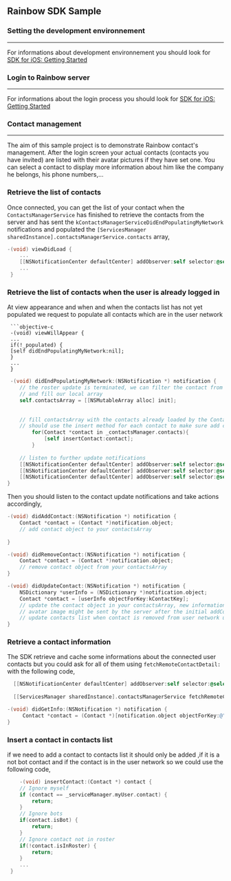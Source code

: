 ## Rainbow SDK Sample

### Setting the development environnement 
---
For informations about development environnement you should look for [SDK for iOS: Getting Started](https://hub.openrainbow.com/#/documentation/doc/sdk/ios/guides/Getting_Started)

### Login to Rainbow server
---
For informations about the login process you should look for [SDK for iOS: Getting Started](https://hub.openrainbow.com/#/documentation/doc/sdk/ios/guides/Getting_Started)

### Contact management
---
The aim of this sample project is to demonstrate Rainbow contact's management. After the login screen your actual contacts (contacts you have invited) are listed with their avatar pictures if they have set one.
You can select a contact to display more information about him like the company he belongs, his phone numbers,... 

### Retrieve the list of contacts

Once connected, you can get the list of your contact when the `ContactsManagerService` has finished to retrieve the contacts from the server and has sent the `kContactsManagerServiceDidEndPopulatingMyNetwork` notifications and populated the `[ServicesManager sharedInstance].contactsManagerService.contacts` array,

```objective-c 
-(void) viewDidLoad { 
	...
 	[[NSNotificationCenter defaultCenter] addObserver:self selector:@selector(didEndPopulatingMyNetwork:) name:kContactsManagerServiceDidEndPopulatingMyNetwork object:nil];
 	...
 }
  ```
 ### Retrieve the list of contacts when the user is already logged in 
 At view appearance and when and when the contacts list has not yet populated we request to populate all contacts which are in the user network
 
     ```objective-c 
     -(void) viewWillAppear { 
     ...
     if(!_populated) {
     [self didEndPopulatingMyNetwork:nil];
     }
     ...
     }
```objective-c 
 -(void) didEndPopulatingMyNetwork:(NSNotification *) notification {
	// the roster update is terminated, we can filter the contact from ContactsManager service
	// and fill our local array
	self.contactsArray = [[NSMutableArray alloc] init];
	
	
    // fill contactsArray with the contacts already loaded by the ContactsManager
    // should use the insert method for each contact to make sure add contacts in user network and not a bot contact
        for(Contact *contact in _contactsManager.contacts){
            [self insertContact:contact];
        }
	
	// listen to further update notifications
	[[NSNotificationCenter defaultCenter] addObserver:self selector:@selector(didAddContact:) name:kContactsManagerServiceDidAddContact object:nil];
	[[NSNotificationCenter defaultCenter] addObserver:self selector:@selector(didRemoveContact:) name:kContactsManagerServiceDidRemoveContact object:nil];
	[[NSNotificationCenter defaultCenter] addObserver:self selector:@selector(didUpdateContact:) name:kContactsManagerServiceDidUpdateContact object:nil];
}
```
Then you should listen to the contact update notifications and take actions accordingly,

```objective-c
-(void) didAddContact:(NSNotification *) notification {
    Contact *contact = (Contact *)notification.object;
    // add contact object to your contactsArray 
    
}

-(void) didRemoveContact:(NSNotification *) notification {
    Contact *contact = (Contact *)notification.object;
    // remove contact object from your contactsArray
}

-(void) didUpdateContact:(NSNotification *) notification {
    NSDictionary *userInfo = (NSDictionary *)notification.object;
    Contact *contact = [userInfo objectForKey:kContactKey];
    // update the contact object in your contactsArray, new informations like the contact
    // avatar image might be sent by the server after the initial addContact.
    // update contacts list when contact is removed from user network using other clients 
}


```

### Retrieve a contact information
The SDK retrieve and cache some informations about the connected user contacts but you could ask for all of them using `fetchRemoteContactDetail:` with the following code,

```objective-c
  [[NSNotificationCenter defaultCenter] addObserver:self selector:@selector(didGetInfo:) name:kContactsManagerServiceDidUpdateContact object:nil];
  
  [[ServicesManager sharedInstance].contactsManagerService fetchRemoteContactDetail:_aContact];
```

```objective-c
-(void) didGetInfo:(NSNotification *) notification {
     Contact *contact = (Contact *)[notification.object objectForKey:@"contact"];  
}
```
### Insert a contact in contacts list
if we need to add a contact  to contacts list it should only be added ,if it is a not bot contact and if the contact is in the user network so we could use the following code,

```objective-c
    -(void) insertContact:(Contact *) contact {
    // Ignore myself
    if (contact == _serviceManager.myUser.contact) {
        return;
    }
    // Ignore bots
    if(contact.isBot) {
        return;
    }
    // Ignore contact not in roster
    if(!contact.isInRoster) {
        return;
    }
    ...
 }
```
